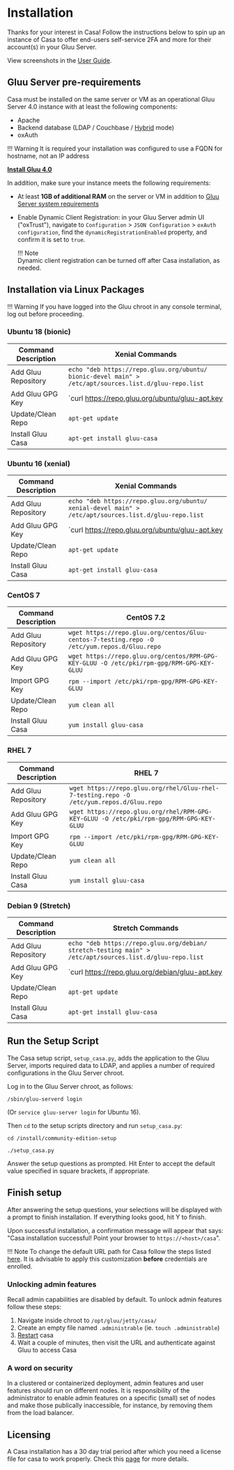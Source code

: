 # Installation 
Thanks for your interest in Casa! Follow the instructions below to spin up an instance of Casa to offer end-users self-service 2FA and more for their account(s) in your Gluu Server.

View screenshots in the [User Guide](../user-guide.md).

## Gluu Server pre-requirements

Casa must be installed on the same server or VM as an operational Gluu Server 4.0 instance with at least the following components:  

- Apache     
- Backend database (LDAP / Couchbase / [Hybrid](https://gluu.org/docs/cb/4.0/#hybrid-backend) mode)  
- oxAuth    

!!! Warning
    It is required your installation was configured to use a FQDN for hostname, not an IP address

**[Install Gluu 4.0](https://gluu.org/docs/ce/4.0/installation-guide/)**

In addition, make sure your instance meets the following requirements: 

- At least **1GB of additional RAM** on the server or VM in addition to [Gluu Server system requirements](https://gluu.org/docs/ce/4.0/installation-guide/#system-requirements) 

- Enable Dynamic Client Registration: in your Gluu Server admin UI ("oxTrust"), navigate to `Configuration` > `JSON Configuration` > `oxAuth configuration`, find the `dynamicRegistrationEnabled` property, and confirm it is set to `true`.

    !!! Note  
        Dynamic client registration can be turned off after Casa installation, as needed. 
 
## Installation via Linux Packages 


!!! Warning 
    If you have logged into the Gluu chroot in any console terminal, log out before proceeding.

### Ubuntu 18 (bionic)

|  Command Description    |               Xenial Commands         |
|-------------------------|---------------------------------------|
| Add Gluu Repository     | `echo "deb https://repo.gluu.org/ubuntu/ bionic-devel main" > /etc/apt/sources.list.d/gluu-repo.list` |
| Add Gluu GPG Key        | `curl https://repo.gluu.org/ubuntu/gluu-apt.key | apt-key add -` |
| Update/Clean Repo       | `apt-get update`                         |
| Install Gluu Casa     | `apt-get install gluu-casa`      |

### Ubuntu 16 (xenial)
      
|  Command Description    |               Xenial Commands         |
|-------------------------|---------------------------------------|
| Add Gluu Repository     | `echo "deb https://repo.gluu.org/ubuntu/ xenial-devel main" > /etc/apt/sources.list.d/gluu-repo.list` |
| Add Gluu GPG Key        | `curl https://repo.gluu.org/ubuntu/gluu-apt.key | apt-key add -` |
| Update/Clean Repo       | `apt-get update`                         |
| Install Gluu Casa     | `apt-get install gluu-casa`      |

### CentOS 7
     
| Command Description     |               CentOS 7.2              |
|-------------------------|---------------------------------------|
| Add Gluu Repository     | `wget https://repo.gluu.org/centos/Gluu-centos-7-testing.repo -O /etc/yum.repos.d/Gluu.repo` |
| Add Gluu GPG Key        | `wget https://repo.gluu.org/centos/RPM-GPG-KEY-GLUU -O /etc/pki/rpm-gpg/RPM-GPG-KEY-GLUU`|
| Import GPG Key          | `rpm --import /etc/pki/rpm-gpg/RPM-GPG-KEY-GLUU` |
| Update/Clean Repo       | `yum clean all`                          |
| Install Gluu Casa     | `yum install gluu-casa`          |

### RHEL 7
     
| Command Description     |               RHEL 7                  |
|-------------------------|---------------------------------------|
| Add Gluu Repository     | `wget https://repo.gluu.org/rhel/Gluu-rhel-7-testing.repo -O /etc/yum.repos.d/Gluu.repo` |
| Add Gluu GPG Key        | `wget https://repo.gluu.org/rhel/RPM-GPG-KEY-GLUU -O /etc/pki/rpm-gpg/RPM-GPG-KEY-GLUU`|
| Import GPG Key          | `rpm --import /etc/pki/rpm-gpg/RPM-GPG-KEY-GLUU` |
| Update/Clean Repo       | `yum clean all`                          |
| Install Gluu Casa     | `yum install gluu-casa`          |

### Debian 9 (Stretch)

| Command Description     |               Stretch Commands         |
|-------------------------|---------------------------------------|
| Add Gluu Repository     | `echo "deb https://repo.gluu.org/debian/ stretch-testing main" > /etc/apt/sources.list.d/gluu-repo.list`|
| Add Gluu GPG Key        | `curl https://repo.gluu.org/debian/gluu-apt.key | apt-key add -` |
| Update/Clean Repo       | `apt-get update`                         |
| Install Gluu Casa     | `apt-get install gluu-casa`      |

    
## Run the Setup Script

The Casa setup script, `setup_casa.py`, adds the application to the Gluu Server, imports required data to LDAP, and applies a number of required configurations in the Gluu Server chroot.

Log in to the Gluu Server chroot, as follows:

```
/sbin/gluu-serverd login
``` 

(Or `service gluu-server login` for Ubuntu 16). 

Then `cd` to the setup scripts directory and run `setup_casa.py`: 

```
cd /install/community-edition-setup
```

```
./setup_casa.py
```

Answer the setup questions as prompted. Hit Enter to accept the default value specified in square brackets, if appropriate. 

## Finish setup
After answering the setup questions, your selections will be displayed with a prompt to finish installation. If everything looks good, hit Y to finish.

Upon successful installation, a confirmation message will appear that says: "Casa installation successful! Point your browser to `https://<host>/casa`".

!!! Note 
    To change the default URL path for Casa follow the steps listed [here](change-context-path.md). It is advisable to apply this customization **before** credentials are enrolled. 

### Unlocking admin features

Recall admin capabilities are disabled by default. To unlock admin features follow these steps:

1. Navigate inside chroot to `/opt/gluu/jetty/casa/`
1. Create an empty file named `.administrable` (ie. `touch .administrable`)
1. [Restart](https://gluu.org/docs/ce/4.0/operation/services/#restart) casa
1. Wait a couple of minutes, then visit the URL and authenticate against Gluu to access Casa

### A word on security

In a clustered or containerized deployment, admin features and user features should run on different nodes. It is responsibility of the administrator to enable admin features on a specific (small) set of nodes and make those publically inaccessible, for instance, by removing them from the load balancer.
    
## Licensing

A Casa installation has a 30 day trial period after which you need a license file for casa to work properly. Check this [page](licensing.md) for more details.
